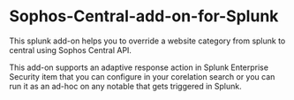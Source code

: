 # Sophos-Central-add-on-for-Splunk

This splunk add-on helps you to override a website category from splunk to central using Sophos Central API. 

This add-on supports an adaptive response action in Splunk Enterprise Security item that you can configure in your corelation search or you can run it as an ad-hoc on any notable that gets triggered in Splunk.

